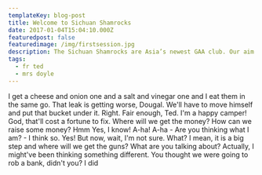 ```yaml
---
templateKey: blog-post
title: Welcome to Sichuan Shamrocks
date: 2017-01-04T15:04:10.000Z
featuredpost: false
featuredimage: /img/firstsession.jpg
description: The Sichuan Shamrocks are Asia’s newest GAA club. Our aim is to promoting gaelic games and Irish culture in the Sichuan province in China
tags:
  - fr ted
  - mrs doyle
---
```


I get a cheese and onion one and a salt and vinegar one and I eat them in the same go. That leak is getting worse, Dougal. We'll have to move himself and put that bucket under it. Right. Fair enough, Ted. I'm a happy camper! God, that'll cost a fortune to fix. Where will we get the money? How can we raise some money? Hmm Yes, I know! A-ha! A-ha - Are you thinking what I am? - I think so. Yes! But now, wait, I'm not sure. What? I mean, it is a big step and where will we get the guns? What are you talking about? Actually, I might've been thinking something different. You thought we were going to rob a bank, didn't you? I did